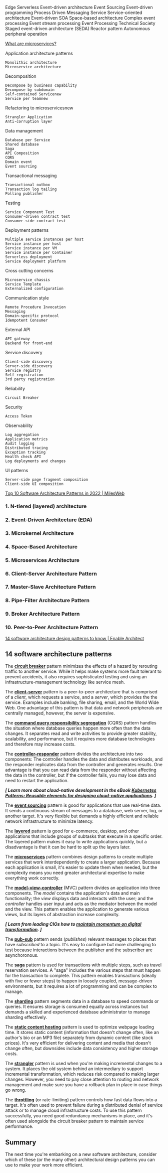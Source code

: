 Edge Serverless
Event-driven architecture
Event Sourcing
    Event-driven programming
    Process Driven Messaging Service
    Service-oriented architecture
    Event-driven SOA
    Space-based architecture
    Complex event processing
    Event stream processing
    Event Processing Technical Society
    Staged event-driven architecture (SEDA)
    Reactor pattern
    Autonomous peripheral operation



[What are microservices?](https://microservices.io/index.html)



Application architecture patterns

    Monolithic architecture
    Microservice architecture

Decomposition

    Decompose by business capability
    Decompose by subdomain
    Self-contained Servicenew
    Service per teamnew

Refactoring to microservicesnew

    Strangler Application
    Anti-corruption layer

Data management

    Database per Service
    Shared database
    Saga
    API Composition
    CQRS
    Domain event
    Event sourcing

Transactional messaging

    Transactional outbox
    Transaction log tailing
    Polling publisher

Testing

    Service Component Test
    Consumer-driven contract test
    Consumer-side contract test

Deployment patterns

    Multiple service instances per host
    Service instance per host
    Service instance per VM
    Service instance per Container
    Serverless deployment
    Service deployment platform

Cross cutting concerns

    Microservice chassis
    Service Template
    Externalized configuration

Communication style

    Remote Procedure Invocation
    Messaging
    Domain-specific protocol
    Idempotent Consumer

External API

    API gateway
    Backend for front-end

Service discovery

    Client-side discovery
    Server-side discovery
    Service registry
    Self registration
    3rd party registration

Reliability

    Circuit Breaker

Security

    Access Token

Observability

    Log aggregation
    Application metrics
    Audit logging
    Distributed tracing
    Exception tracking
    Health check API
    Log deployments and changes

UI patterns

    Server-side page fragment composition
    Client-side UI composition



[Top 10 Software Architecture Patterns in 2022 | MilesWeb](https://www.milesweb.in/blog/technology-hub/software-architecture-patterns/?utm_source=LinkedIn-InternalLinking&utm_medium=LinkedIn-Article&utm_campaign=Sarang-LinkedIn-Software-architecture-110522)

### 1. N-tiered (layered) architecture

### 2. Event-Driven Architecture (EDA)

### 3. Microkernel Architecture

### 4. Space-Based Architecture

### 5. Microservices Architecture

### 6. Client-Server Architecture Pattern

### 7. Master-Slave Architecture Pattern

### 8. Pipe-Filter Architecture Pattern

### 9. Broker Architecture Pattern

### 10. Peer-to-Peer Architecture Pattern





[14 software architecture design patterns to know | Enable Architect](https://www.redhat.com/architect/14-software-architecture-patterns)

## 14 software architecture patterns

The [**circuit breaker**](https://www.redhat.com/architect/circuit-breaker-architecture-pattern) pattern minimizes the effects of a hazard by rerouting traffic to 
another service. While it helps make systems more fault tolerant to 
prevent accidents, it also requires sophisticated testing and using an 
infrastructure-management technology like service mesh.

The [**client-server**](https://www.redhat.com/architect/5-essential-patterns-software-architecture#client-server) pattern is a peer-to-peer architecture that is comprised of a *client*, which requests a service, and a *server*,
 which provides the the service. Examples include banking, file sharing,
 email, and the World Wide Web. One advantage of this pattern is that 
data and network peripherals are centrally managed, however, the server 
is expensive.

The [**command query responsibility segregation**](https://www.redhat.com/architect/pros-and-cons-cqrs) (CQRS) pattern handles the situation where database queries happen more
 often than the data changes. It separates read and write activities to 
provide greater stability, scalability, and performance, but it requires
 more database technologies and therefore may increase costs.

The [**controller-responder**](https://www.redhat.com/architect/5-essential-patterns-software-architecture#controller-responder) pattern divides the architecture into two components: The controller 
handles the data and distributes workloads, and the responder replicates
 data from the controller and generates results. One advantage is that 
you can read data from the responder without affecting the data in the 
controller, but if the controller fails, you may lose data and need to 
restart the application.

***[ Learn more about cloud-native development in the eBook [Kubernetes Patterns: Reusable elements for designing cloud-native applications](https://www.redhat.com/en/engage/kubernetes-containers-architecture-s-201910240918?intcmp=7013a0000025wJwAAI). ]***

The [**event sourcing**](https://www.redhat.com/architect/pros-and-cons-event-sourcing-architecture-pattern) pattern is good for applications that use real-time data. It sends a 
continuous stream of messages to a database, web server, log, or another
 target. It's very flexible but demands a highly efficient and reliable 
network infrastructure to minimize latency.

The [**layered**](https://www.redhat.com/architect/5-essential-patterns-software-architecture#layered) pattern is good for e-commerce, desktop, and other applications that 
include groups of subtasks that execute in a specific order. The layered
 pattern makes it easy to write applications quickly, but a disadvantage
 is that it can be hard to split up the layers later.

The [**microservices**](https://www.redhat.com/architect/5-essential-patterns-software-architecture#microservices) pattern combines design patterns to create multiple services that work 
interdependently to create a larger application. Because each 
application is small, it's easier to update them when needed, but the 
complexity means you need greater architectural expertise to make 
everything work correctly.

The [**model-view-controller**](https://www.redhat.com/architect/5-essential-patterns-software-architecture#MVC) (MVC) pattern divides an application into three components. The *model* contains the application's data and main functionality; the *view* displays data and interacts with the user; and the *controller* handles user input and acts as the mediator between the model and the 
view. This pattern enables the application to generate various views, 
but its layers of abstraction increase complexity.

***[ Learn from leading CIOs how to [maintain momentum on digital transformation](https://enterprisersproject.com/maintaining-momentum-digital-transformation?intcmp=7013a0000025wJwAAI). ]***

The [**pub-sub**](https://www.redhat.com/architect/pub-sub-pros-and-cons) pattern sends (*publishes*) relevant messages to places that have *subscribed* to a topic. It's easy to configure but more challenging to test because
 interactions between the publisher and the subscriber are 
asynchoronous.

The [**saga**](https://www.redhat.com/architect/pros-and-cons-saga-architecture-pattern) pattern is used for transactions with multiple steps, such as travel 
reservation services. A "saga" includes the various steps that must 
happen for the transaction to complete. This pattern enables 
transactions (ideally with five or fewer steps) to happen in loosely 
coupled, message-driven environments, but it requires a lot of 
programming and can be complex to manage.

The [**sharding**](https://www.redhat.com/architect/pros-and-cons-sharding) pattern segments data in a database to speed commands or queries. It 
ensures storage is consumed equally across instances but demands a 
skilled and experienced database administrator to manage sharding 
effectively.

The [**static content hosting**](https://www.redhat.com/architect/pros-and-cons-static-content-hosting-architecture-pattern) pattern is used to optimize webpage loading time. It stores static 
content (information that doesn't change often, like an author's bio or 
an MP3 file) separately from dynamic content (like stock prices). It's 
very efficient for delivering content and media that doesn't change 
often, but downsides include data consistency and higher storage costs.

The [**strangler**](https://www.redhat.com/architect/pros-and-cons-strangler-architecture-pattern) pattern is used when you're making incremental changes to a system. It 
places the old system behind an intermediary to support incremental 
transformation, which reduces risk compared to making larger changes. 
However, you need to pay close attention to routing and network 
management and make sure you have a rollback plan in place in case 
things go wrong.

The [**throttling**](https://www.redhat.com/architect/pros-and-cons-throttling) (or rate-limiting) pattern controls how fast data flows into a target. 
It's often used to prevent failure during a distributed denial of 
service attack or to manage cloud infrastructure costs. To use this 
pattern successfully, you need good redundancy mechanisms in place, and 
it's often used alongside the circuit breaker pattern to maintain 
service performance.

## Summary

The next time you're embarking on a new software architecture, 
consider which of these (or the many other) architectural design 
patterns you can use to make your work more efficient.
































































